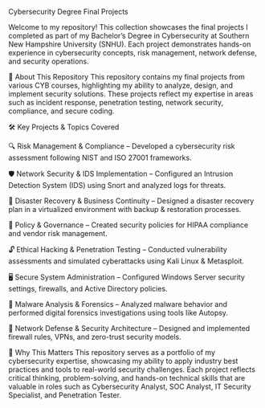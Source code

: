 Cybersecurity Degree Final Projects

Welcome to my repository! This collection showcases the final projects I completed as part of my Bachelor’s Degree in Cybersecurity at Southern New Hampshire University (SNHU). Each project demonstrates hands-on experience in cybersecurity concepts, risk management, network defense, and security operations.

📌 About This Repository
This repository contains my final projects from various CYB courses, highlighting my ability to analyze, design, and implement security solutions. These projects reflect my expertise in areas such as incident response, penetration testing, network security, compliance, and secure coding.

🛠️ Key Projects & Topics Covered

🔍 Risk Management & Compliance – Developed a cybersecurity risk assessment following NIST and ISO 27001 frameworks.

🛡️ Network Security & IDS Implementation – Configured an Intrusion Detection System (IDS) using Snort and analyzed logs for threats.

💾 Disaster Recovery & Business Continuity – Designed a disaster recovery plan in a virtualized environment with backup & restoration processes.

📜 Policy & Governance – Created security policies for HIPAA compliance and vendor risk management.

🔓 Ethical Hacking & Penetration Testing – Conducted vulnerability assessments and simulated cyberattacks using Kali Linux & Metasploit.

🖥️ Secure System Administration – Configured Windows Server security settings, firewalls, and Active Directory policies.

🛑 Malware Analysis & Forensics – Analyzed malware behavior and performed digital forensics investigations using tools like Autopsy.

🔗 Network Defense & Security Architecture – Designed and implemented firewall rules, VPNs, and zero-trust security models.

🎯 Why This Matters
This repository serves as a portfolio of my cybersecurity expertise, showcasing my ability to apply industry best practices and tools to real-world security challenges. Each project reflects critical thinking, problem-solving, and hands-on technical skills that are valuable in roles such as Cybersecurity Analyst, SOC Analyst, IT Security Specialist, and Penetration Tester.
